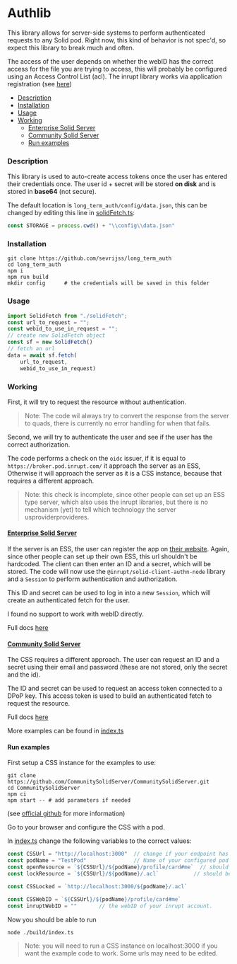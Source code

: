 <!-- omit in toc -->
# Authlib

This library allows for server-side systems to perform authenticated requests to any Solid pod.
Right now, this kind of behavior is not spec'd, so expect this library to break much and often.


The access of the user depends on whether the webID has the correct access for the file you are trying to access,
this will probably be configured using an Access Control List (acl).
The inrupt library works via application registration (see [here](https://broker.pod.inrupt.com/registration.html))

- [Description](#description)
- [Installation](#installation)
- [Usage](#usage)
- [Working](#working)
  - [Enterprise Solid Server](#enterprise-solid-server)
  - [Community Solid Server](#community-solid-server)
  - [Run examples](#run-examples)

### Description

This library is used to auto-create access tokens once the user has entered their credentials once.
The user id + secret will be stored **on disk** and is stored in **base64** (not secure).

The default location is `long_term_auth/config/data.json`, this can be changed by editing this line in [solidFetch.ts](src/solidFetch.ts):
```typescript
const STORAGE = process.cwd() + "\\config\\data.json"
```

### Installation

```shell
git clone https://github.com/sevrijss/long_term_auth
cd long_term_auth
npm i
npm run build
mkdir config      # the credentials will be saved in this folder
```

### Usage

```typescript
import SolidFetch from "./solidFetch";
const url_to_request = "";
const webid_to_use_in_request = "";
// create new SolidFetch object
const sf = new SolidFetch()
// fetch an url
data = await sf.fetch(
    url_to_request,
    webid_to_use_in_request)
```

### Working

First, it will try to request the resource without authentication.

> Note: The code wil always try to convert the response from the server to quads, there is currently no error handling for when that fails.

Second, we will try to authenticate the user and see if the user has the correct authorization.

The code performs a check on the `oidc` issuer,
if it is equal to `https://broker.pod.inrupt.com/` it approach the server as an ESS,
Otherwise it will approach the server as it is a CSS instance, because that requires a different approach.

> Note: this check is incomplete, since other people can set up an ESS type server, which also uses the inrupt libraries,
but there is no mechanism (yet) to tell which technology the server usproviderprovideres.

#### [Enterprise Solid Server](https://inrupt.com/products/enterprise-solid-server/)

If the server is an ESS, the user can register the app on [their website](https://broker.pod.inrupt.com/registration.html).
Again, since other people can set up their own ESS, this url shouldn't be hardcoded.
The client can then enter an ID and a secret, which will be stored.
The code will now use the `@inrupt/solid-client-authn-node` library and a `Session`
to perform authentication and authorization.

This ID and secret can be used to log in into a new `Session`, which will create an authenticated fetch for the user.

I found no support to work with webID directly.

Full docs [here](https://docs.inrupt.com/developer-tools/javascript/client-libraries/tutorial/authenticate-nodejs-script/)

#### [Community Solid Server](https://github.com/CommunitySolidServer/CommunitySolidServer)

The CSS requires a different approach. The user can request an ID and a secret using their email and password
(these are not stored, only the secret and the id).

The ID and secret can be used to request an access token connected to a DPoP key.
This access token is used to build an authenticated fetch to request the resource.

Full docs [here](https://communitysolidserver.github.io/CommunitySolidServer/5.x/usage/client-credentials/)

More examples can be found in [index.ts](src/index.ts)
#### Run examples
First setup a CSS instance for the examples to use:
```shell
git clone https://github.com/CommunitySolidServer/CommunitySolidServer.git
cd CommunitySolidServer
npm ci
npm start -- # add parameters if needed
```
(see [official github](https://github.com/CommunitySolidServer/CommunitySolidServer#-installing-and-running-from-source) for more information)

Go to your browser and configure the CSS with a pod.

In [index.ts](src/index.ts) change the following variables to the correct values:
```typescript
const CSSUrl = "http://localhost:3000"  // change if your endpoint has a different ip
const podName = "TestPod"               // Name of your configured pod
const openResource = `${CSSUrl}/${podName}/profile/card#me`  // should be auto-generated by CSS
const lockResource = `${CSSUrl}/${podName}/.acl`           // should be auto-generated by CSS

const CSSLocked = `http://localhost:3000/${podName}/.acl`

const CSSWebID = `${CSSUrl}/${podName}/profile/card#me`
const inruptWebID = ""       // the webID of your inrupt account.
```
Now you should be able to run
```shell
node ./build/index.ts
```

> Note: you will need to run a CSS instance on localhost:3000 if you want the example code to work.
> Some urls may need to be edited.
